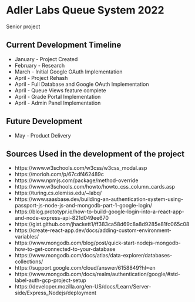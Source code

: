 # Adler Labs Queue System 2022

Senior project

## Current Development Timeline
<ul>
    <li>January - Project Created</li>
    <li>February - Research</li>
    <li>March - Initial Google OAuth Implementation</li>
    <li>April - Project Rehash</li>
    <li>April - Full Database and Google OAuth Implementation</li>
    <li>April - Queue Views feature complete</li>
    <li>April - Grade Portal Implementation</li>
    <li>April - Admin Panel Implementation</li>
</ul>

## Future Development
<ul>
<li>May - Product Delivery</li>
</ul>

## Sources Used in the development of the project
<ul>
    <li>https://www.w3schools.com/w3css/w3css_modal.asp</li>
    <li>https://morioh.com/p/67cdf462489c</li>
    <li>https://www.npmjs.com/package/method-override</li>
    <li>https://www.w3schools.com/howto/howto_css_column_cards.asp</li>
    <li>https://turing.cs.olemiss.edu/~labq/</li>
    <li>https://www.saasbase.dev/building-an-authentication-system-using-passport-js-node-js-and-mongodb-part-1-google-login/</li>
    <li>https://blog.prototypr.io/how-to-build-google-login-into-a-react-app-and-node-express-api-821d049ee670</li>
    <li>https://gist.github.com/jhackett1/ff383ca58d69c8a8d9285e81fc065c08</li>
    <li>https://create-react-app.dev/docs/adding-custom-environment-variables/</li>
    <li>https://www.mongodb.com/blog/post/quick-start-nodejs-mongodb-how-to-get-connected-to-your-database</li>
    <li>https://www.mongodb.com/docs/atlas/data-explorer/databases-collections/</li>
    <li>https://support.google.com/cloud/answer/6158849?hl=en</li>
    <li>https://www.mongodb.com/docs/realm/authentication/google/#std-label-auth-gcp-project-setup</li>
    <li>https://developer.mozilla.org/en-US/docs/Learn/Server-side/Express_Nodejs/deployment</li>
</ul>